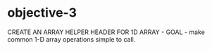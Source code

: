 # objective-3
CREATE AN ARRAY HELPER HEADER FOR 1D ARRAY - 
GOAL - make common 1-D array operations simple to call.
